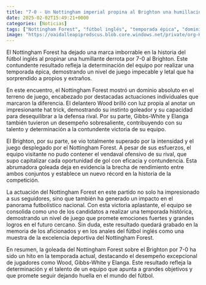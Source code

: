 ```yaml
---
title: "7-0 - Un Nottingham imperial propina al Brighton una humillación histórica"
date: 2025-02-02T15:49:21+0000
categories: [Noticias]
tags: ["Nottingham Forest", "fútbol inglés", "temporada épica", "dominio absoluto", "actuaciones destacadas", "victoria contundente", "rendimiento excepcional."]
image: "https://oaidalleapiprodscus.blob.core.windows.net/private/org-HKmKxpuNw3Y88lm4EBrIPq0n/user-ZwiCXOggLL8ZNNKE2g7rXFmV/img-HYW1fPm5L6ZXDuMdO8ffCWwc.png?st=2025-02-02T14%3A49%3A21Z&se=2025-02-02T16%3A49%3A21Z&sp=r&sv=2024-08-04&sr=b&rscd=inline&rsct=image/png&skoid=d505667d-d6c1-4a0a-bac7-5c84a87759f8&sktid=a48cca56-e6da-484e-a814-9c849652bcb3&skt=2025-02-02T01%3A09%3A18Z&ske=2025-02-03T01%3A09%3A18Z&sks=b&skv=2024-08-04&sig=aEwTuuMZrASPBWHGMy%2B/U/CmPtgJJ67ey6ISPWmENuw%3D"
---
```


El Nottingham Forest ha dejado una marca imborrable en la historia del fútbol inglés al propinar una humillante derrota por 7-0 al Brighton. Este contundente resultado refleja la determinación del equipo por realizar una temporada épica, demostrando un nivel de juego impecable y letal que ha sorprendido a propios y extraños.

En este encuentro, el Nottingham Forest mostró un dominio absoluto en el terreno de juego, encabezado por destacadas actuaciones individuales que marcaron la diferencia. El delantero Wood brilló con luz propia al anotar un impresionante hat trick, demostrando su instinto goleador y su capacidad para desequilibrar a la defensa rival. Por su parte, Gibbs-White y Elanga también tuvieron un desempeño sobresaliente, contribuyendo con su talento y determinación a la contundente victoria de su equipo.

El Brighton, por su parte, se vio totalmente superado por la intensidad y el juego desplegado por el Nottingham Forest. A pesar de sus esfuerzos, el equipo visitante no pudo contener el vendaval ofensivo de su rival, que supo capitalizar cada oportunidad de gol con eficacia y contundencia. Esta abrumadora goleada deja en evidencia la brecha de rendimiento entre ambos conjuntos y establece un nuevo récord en la historia de la competición.

La actuación del Nottingham Forest en este partido no solo ha impresionado a sus seguidores, sino que también ha generado un impacto en el panorama futbolístico nacional. Con esta victoria aplastante, el equipo se consolida como uno de los candidatos a realizar una temporada histórica, demostrando un nivel de juego que promete emociones fuertes y grandes logros en el futuro cercano. Sin duda, este resultado quedará grabado en la memoria de los aficionados y en los anales del fútbol inglés como una muestra de la excelencia deportiva del Nottingham Forest.

En resumen, la goleada del Nottingham Forest sobre el Brighton por 7-0 ha sido un hito en la temporada actual, destacando el desempeño excepcional de jugadores como Wood, Gibbs-White y Elanga. Este resultado refleja la determinación y el talento de un equipo que apunta a grandes objetivos y que promete seguir dejando huella en el mundo del fútbol.
    